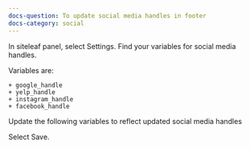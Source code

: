 ```yaml
---
docs-question: To update social media handles in footer
docs-category: social
---
```

In siteleaf panel, select Settings.  Find your variables for social media handles.  

Variables are:

    + google_handle
    + yelp_handle
    + instagram_handle
    + facebook_handle

Update the following variables to reflect updated social media handles

Select Save.
